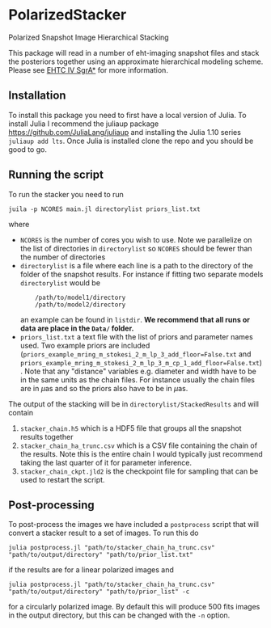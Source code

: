 # PolarizedStacker
Polarized Snapshot Image Hierarchical Stacking

This package will read in a number of eht-imaging snapshot files and stack the posteriors together using an approximate hierarchical modeling scheme. Please see 
[EHTC IV SgrA*](https://iopscience.iop.org/article/10.3847/2041-8213/ac6736) for more information. 

## Installation

To install this package you need to first have a local version of Julia. To install Julia I recommend the juliaup package https://github.com/JuliaLang/juliaup and installing the Julia 1.10 series `juliaup add lts`. Once Julia is installed clone the repo and you should be good to go.

## Running the script

To run the stacker you need to run
```
juila -p NCORES main.jl directorylist priors_list.txt
```
where 
  
- `NCORES` is the number of cores you wish to use. Note we parallelize on the list of directories in `directorylist` so `NCORES` should be fewer than the number of directories
- `directorylist` is a file where each line is a path to the directory of the folder of the snapshot results. For instance if fitting two separate models `directorylist` would be
    ```
        /path/to/model1/directory
        /path/to/model2/directory
    ```
  an example can be found in `listdir`. **We recommend that all runs or data are place in the `Data/` folder.**
- `priors_list.txt` a text file with the list of priors and parameter names used. Two example priors are included (`priors_example_mring_m_stokesi_2_m_lp_3_add_floor=False.txt` and `priors_example_mring_m_stokesi_2_m_lp_3_m_cp_1_add_floor=False.txt`). Note that any "distance" variables e.g. diameter and width have to be in the same units as the chain files. For instance usually the chain files are in $\mu$as and so the priors also have to be in $\mu$as.

The output of the stacking will be in `directorylist/StackedResults` and will contain

1.  `stacker_chain.h5` which is a HDF5 file that groups all the snapshot results together
2.  `stacker_chain_ha_trunc.csv` which is a CSV file containing the chain of the results. Note this is the entire chain I would typically just recommend taking the last quarter of it for parameter inference.
3.  `stacker_chain_ckpt.jld2` is the checkpoint file for sampling that can be used to restart the script. 

## Post-processing

To post-process the images we have included a `postprocess` script that will convert a stacker result to a set of images.
To run this do
```
julia postprocess.jl "path/to/stacker_chain_ha_trunc.csv" "path/to/output/directory" "path/to/prior_list.txt" 
```
if the results are for a linear polarized images and 
```
julia postprocess.jl "path/to/stacker_chain_ha_trunc.csv" "path/to/output/directory" "path/to/prior_list" -c
```
for a circularly polarized image. By default this will produce 500 fits images in the output directory, but this can be changed with the `-n` option. 


